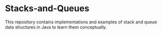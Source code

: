 # Stacks-and-Queues
This repository contains implementations and examples of stack and queue data structures in Java to learn them conceptually. 
